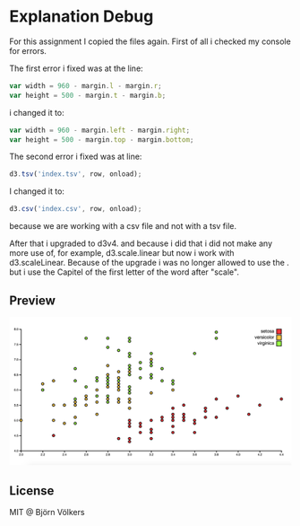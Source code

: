 # Explanation Debug

For this assignment I copied the files again. First of all i checked my console for errors. 

The first error i fixed was at the line:
```js
var width = 960 - margin.l - margin.r;
var height = 500 - margin.t - margin.b;
```

i changed it to:
```js
var width = 960 - margin.left - margin.right;
var height = 500 - margin.top - margin.bottom;
```

The second error i fixed was at line:
```js
d3.tsv('index.tsv', row, onload);
```

I changed it to:
```js
d3.csv('index.csv', row, onload); 
``` 
because we are working with a csv file and not with a tsv file.

After that i upgraded to d3v4. and because i did that i did not make any more use of, for example, d3.scale.linear but now i work with d3.scaleLinear. Because of the upgrade i was no longer allowed to use the . but i use the Capitel of the first letter of the word after "scale".

## Preview

![preview](debug.png)

## License

MIT @ Björn Völkers



